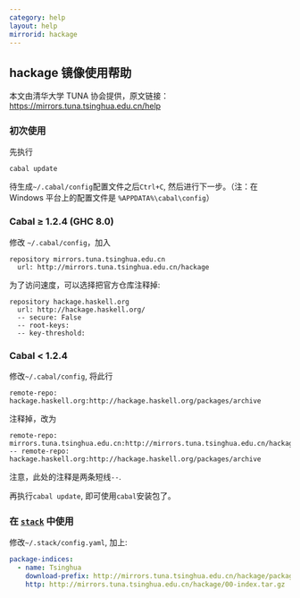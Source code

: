 ```yaml
---
category: help
layout: help
mirrorid: hackage
---
```


## hackage 镜像使用帮助

本文由清华大学 TUNA 协会提供，原文链接：<https://mirrors.tuna.tsinghua.edu.cn/help>


### 初次使用

先执行

```
cabal update
```

待生成`~/.cabal/config`配置文件之后`Ctrl+C`, 然后进行下一步。（注：在 Windows 平台上的配置文件是 `%APPDATA%\cabal\config`）

### Cabal ≥ 1.2.4 (GHC 8.0)

修改 `~/.cabal/config`，加入

```
repository mirrors.tuna.tsinghua.edu.cn
  url: http://mirrors.tuna.tsinghua.edu.cn/hackage
```

为了访问速度，可以选择把官方仓库注释掉:

```
repository hackage.haskell.org
  url: http://hackage.haskell.org/
  -- secure: False
  -- root-keys:
  -- key-threshold:
```

### Cabal < 1.2.4

修改`~/.cabal/config`, 将此行

```
remote-repo: hackage.haskell.org:http://hackage.haskell.org/packages/archive
```
注释掉，改为

```
remote-repo: mirrors.tuna.tsinghua.edu.cn:http://mirrors.tuna.tsinghua.edu.cn/hackage
-- remote-repo: hackage.haskell.org:http://hackage.haskell.org/packages/archive
```

注意，此处的注释是两条短线`--`.

再执行`cabal update`, 即可使用`cabal`安装包了。

### 在 [`stack`](https://github.com/commercialhaskell/stack) 中使用

修改`~/.stack/config.yaml`, 加上:

```yaml
package-indices:
  - name: Tsinghua
    download-prefix: http://mirrors.tuna.tsinghua.edu.cn/hackage/package/
    http: http://mirrors.tuna.tsinghua.edu.cn/hackage/00-index.tar.gz
```
